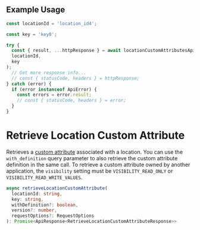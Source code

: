 ## Example Usage

```ts
const locationId = 'location_id4';

const key = 'key0';

try {
  const { result, ...httpResponse } = await locationCustomAttributesApi.deleteLocationCustomAttribute(
  locationId,
  key
);
  // Get more response info...
  // const { statusCode, headers } = httpResponse;
} catch (error) {
  if (error instanceof ApiError) {
    const errors = error.result;
    // const { statusCode, headers } = error;
  }
}
```

# Retrieve Location Custom Attribute

Retrieves a [custom attribute](../../doc/models/custom-attribute.md) associated with a location.
You can use the `with_definition` query parameter to also retrieve the custom attribute definition
in the same call.
To retrieve a custom attribute owned by another application, the `visibility` setting must be
`VISIBILITY_READ_ONLY` or `VISIBILITY_READ_WRITE_VALUES`.

```ts
async retrieveLocationCustomAttribute(
  locationId: string,
  key: string,
  withDefinition?: boolean,
  version?: number,
  requestOptions?: RequestOptions
): Promise<ApiResponse<RetrieveLocationCustomAttributeResponse>>
```
